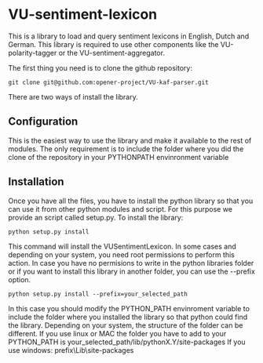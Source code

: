VU-sentiment-lexicon
====================

This is a library to load and query sentiment lexicons in English, Dutch and German. This library is required to use other components like the VU-polarity-tagger or
the VU-sentiment-aggregator.

The first thing you need is to clone the github repository:

````shell
git clone git@github.com:opener-project/VU-kaf-parser.git
````

There are two ways of install the library.

Configuration
-------------
This is the easiest way to use the library and make it available to the rest of modules. The only requirement is
to include the folder where you did the clone of the repository in your PYTHONPATH envinronment variable



Installation
------------
Once you have all the files, you have to install the python library so that you can use it from other
python modules and script. For this purpose we provide an script called setup.py. To install the library:

````shell
python setup.py install
````

This command will install the VUSentimentLexicon. In some cases and depending on your system, you need root
permissions to perform this action. In case you have no permisions to write in the python libraries folder
or if you want to install this library in another folder, you can use the --prefix option.

````shell
python setup.py install --prefix=your_selected_path
````

In this case you should modify the PYTHON_PATH envinroment variable to include the folder where you installed the
library so that python could find the library. Depending on your system, the structure of the folder can be different.
If you use linux or MAC the folder you have to add to your PYTHON_PATH is your_selected_path/lib/pythonX.Y/site-packages
If you use windows: prefix\Lib\site-packages

